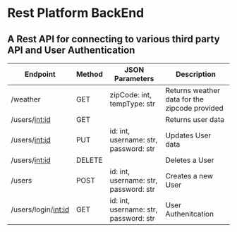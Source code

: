 # Rest Platform BackEnd

## A Rest API for connecting to various third party API and User Authentication


| Endpoint                    	| Method 	| JSON Parameters                                            	| Description                          	       |
|-----------------------------	|--------	|------------------------------------------------------------	|----------------------------------------------|
| /weather                      | GET     | zipCode: int, tempType: str                                 | Returns weather data for the zipcode provided|
| /users/<int:id>               | GET   	|                                                             | Returns user data                          	 |
| /users/<int:id>               | PUT    	| id: int, username: str, password: str                       | Updates User data                            |
| /users/<int:id>               | DELETE 	|                                                             | Deletes a User                     	         |
| /users                        | POST    | id: int, username: str, password: str                       | Creates a new User                  	       |
| /users/login/<int:id>         | GET 	  | id: int, username: str, password: str              	        | User Authenitcation                 	       |

